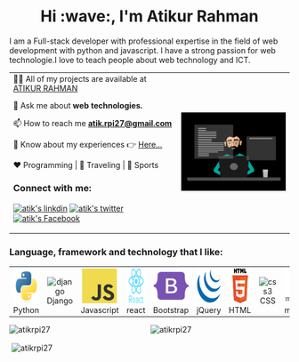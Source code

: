 <h1 align="center">Hi :wave:, I'm Atikur Rahman</h1>
<p align="left">I am a Full-stack developer with professional expertise in the field of web development with python and javascript. I have a strong passion for web technologie.I love to teach people about web technology and ICT.</p>

<table width="100%">
	<tr>
		<td width="60%">
👨‍💻 All of my projects are available at <a href="https://atikrpi27.github.io/Portfolio" target="_blank">ATIKUR RAHMAN</a>

💬 Ask me about **web technologies.**

📫 How to reach me **atik.rpi27@gmail.com**

📄 Know about my experiences 👉 [Here...](https://atikrpi27.github.io/Portfolio)
<p>❤️ Programming | 🖤 Traveling | 💙 Sports</p>
<h3 align="left">Connect with me:</h3>
<p align="left">
<a href="https://www.linkedin.com/in/atikrpi27/" target="_blank"><img align="center" src="https://cdn.jsdelivr.net/npm/simple-icons@3.0.1/icons/linkedin.svg" alt="atik's linkdin" height="30" width="40" /></a>
<a href="https://twitter.com/atik_rpi27" target="_blank"><img align="center" src="https://cdn.jsdelivr.net/npm/simple-icons@3.0.1/icons/twitter.svg" alt="atik's twitter" height="30" width="40" /></a>
<a href="https://www.facebook.com/atikrpi27" target="_blank"><img align="center" src="https://cdn.jsdelivr.net/npm/simple-icons@3.0.1/icons/facebook.svg" alt="atik's Facebook" height="30" width="40" /></a>
</p>
		</td>
		<td width="40%"><img width="400px" src="https://github.com/atikrpi27/Atikur-Rahman/blob/main/programming.gif" alt="atikrpi27" /></td>
	</tr>
</table>

<h3 align="left">Language, framework and technology that I like:</h3>
<table>
		<tr>
			<td align="center">
				<img alt="python" height=64px src="https://raw.githubusercontent.com/devicons/devicon/master/icons/python/python-original.svg">
				<br>Python
			</td>
			<td align="center">
				<img alt="django" height=64px src="https://cdn.worldvectorlogo.com/logos/django.svg">
				<br>Django
			</td>
			<td align="center">
				<img alt="javascript" height=64px src="https://raw.githubusercontent.com/devicons/devicon/master/icons/javascript/javascript-original.svg">
				<br>Javascript
			</td>
			<td align="center">
				<img src="https://raw.githubusercontent.com/devicons/devicon/master/icons/react/react-original-wordmark.svg" alt="react"height="64"/>
				<br>react
			</td>
			<td align="center">
				<img alt="bootstrap" height=64px src="https://raw.githubusercontent.com/devicons/devicon/master/icons/bootstrap/bootstrap-plain.svg">
				<br>Bootstrap
			</td>
			<td align="center">
				<img alt="jquery" height=64px src="https://raw.githubusercontent.com/devicons/devicon/master/icons/jquery/jquery-original.svg">
				<br>jQuery
			</td>
			<td align="center">
				<img src="https://raw.githubusercontent.com/devicons/devicon/master/icons/html5/html5-original-wordmark.svg" alt="html5" height="64px"/>
				<br>HTML
			</td>
      <td align="center">
				<img src="https://img.icons8.com/color/344/css3.png" alt="css3" width="90px" height="64px"/>
				<br>CSS
			</td>
			<td align="center">
				<img src="https://raw.githubusercontent.com/devicons/devicon/master/icons/mongodb/mongodb-original-wordmark.svg" alt="mongodb"  height="64px"/>
				<br>mongodb
			</td>
			<td align="center">
				<img alt="mysql" height=64px src="https://raw.githubusercontent.com/devicons/devicon/master/icons/mysql/mysql-original.svg">
				<br>MySQL
			</td>
		</tr>
	</table>
<p><img align="left" width="235px" src="https://github-readme-stats.vercel.app/api/top-langs?username=atikrpi27&show_icons=true&locale=en&layout=compact" alt="atikrpi27"/></p>

<p>&nbsp;<img align="right" width="250px" src="https://github-readme-stats.vercel.app/api?username=atikrpi27&show_icons=true&locale=en" alt="atikrpi27"/></p>

<p>&nbsp;<img align="center" width="245px" src="https://github-readme-streak-stats.herokuapp.com/?user=atikrpi27&" alt="atikrpi27" /></p>
